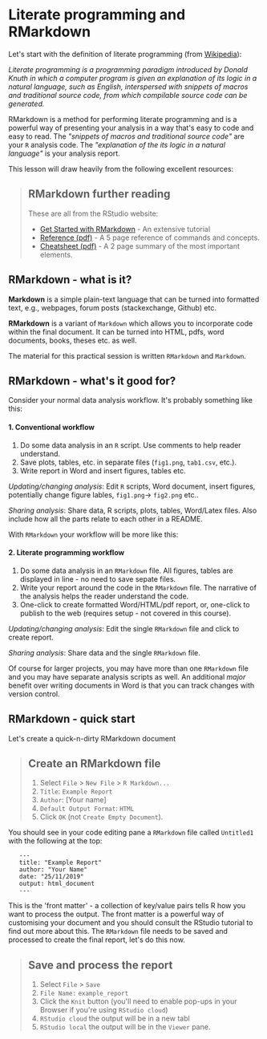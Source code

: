 
# Literate programming and RMarkdown

Let's start with the definition of literate programming (from [Wikipedia](https://en.wikipedia.org/wiki/Literate_programming)):

*Literate programming is a programming paradigm introduced by Donald Knuth in which a computer program is given an explanation of its logic in a natural language, such as English, interspersed with snippets of macros and traditional source code, from which compilable source code can be generated.*

RMarkdown is a method for performing literate programming and is a powerful way of presenting your analysis in a way that's easy to code and easy to read. The *"snippets of macros and traditional source code"* are your `R` analysis code. The *"explanation of the its logic in a natural language"* is your analysis report.  

This lesson will draw heavily from the following excellent resources:

> ## RMarkdown further reading
> These are all from the RStudio website:
> * [Get Started with RMarkdown](https://rmarkdown.rstudio.com/lesson-1.html) - An extensive tutorial
> * [Reference (pdf)](https://rstudio.com/wp-content/uploads/2015/03/rmarkdown-reference.pdf) - A 5 page reference of commands and concepts. 
> * [Cheatsheet (pdf)](https://rstudio.com/wp-content/uploads/2016/03/rmarkdown-cheatsheet-2.0.pdf) - A 2 page summary of the most important elements. 


## RMarkdown - what is it?

**Markdown** is a simple plain-text language that can be turned into formatted text, e.g., webpages, forum posts (stackexchange, Github) etc. 

**RMarkdown** is a variant of `Markdown` which allows you to incorporate code  within the
final document. It can be turned into HTML, pdfs, word documents, books, theses etc. as well. 

The material for this practical session is written `RMarkdown` and `Markdown`. 

## RMarkdown -  what's it good for?

Consider your normal data analysis workflow. It's probably something like this:

#### 1. Conventional workflow
1. Do some data analysis in an `R` script. Use comments to help reader understand. 
2. Save plots, tables, etc. in separate files (`fig1.png`, `tab1.csv`, etc.). 
2. Write report in Word and insert figures, tables etc. 

*Updating/changing analysis*: Edit `R` scripts, Word document, insert figures, potentially change figure lables, `fig1.png`-> `fig2.png` etc..  

*Sharing analysis*: Share data, R scripts, plots, tables, Word/Latex files. Also include how all the parts relate to each other in a README. 

With `RMarkdown` your workflow will be more like this: 

#### 2. Literate programming workflow
1. Do some data analysis in an `RMarkdown` file. All figures, tables are displayed in line - no need to save sepate files.  
2. Write your report around the code in the `RMarkdown` file. The narrative of the analysis helps the reader understand the code.  
3. One-click to create formatted Word/HTML/pdf report, or, one-click to publish to the web (requires setup - not covered in this course).  

*Updating/changing analysis*: Edit the single `RMarkdown` file and click to create report. 

*Sharing analysis*: Share data and the single `RMarkdown` file. 

Of course for larger projects, you may have more than one `RMarkdown` file and you may have separate analysis scripts as well. An additional *major* benefit over writing documents in Word is that you can track changes with version control. 

<!-- #region -->
## RMarkdown - quick start

Let's create a quick-n-dirty RMarkdown document

> ## Create an RMarkdown file
> 1. Select `File` > `New File` > `R Markdown...`
> 2. `Title`: `Example Report`
> 3. `Author`: [Your name]
> 4. `Default Output Format`: `HTML`
> 3. Click `OK` (not `Create Empty Document`).  


You should see in your code editing pane a `RMarkdown` file called `Untitled1` with the following at 
the top: 
~~~
   ---
   title: "Example Report"
   author: "Your Name"
   date: "25/11/2019"
   output: html_document
   ---
~~~


This is the 'front matter' - a collection of key/value pairs tells R how you want to process the output. The front matter is a powerful way of customising your document and you should consult the RStudio tutorial to find out more about this. The `RMarkdown` file needs to be saved and processed to create the final report, let's do this now. 

> ## Save and process the report
> 1. Select `File` > `Save`
> 2. `File Name:` `example_report`
> 3. Click the `Knit` button (you'll need to enable pop-ups in your Browser if you're using `RStudio cloud`)
> 4. `RStudio cloud` the output will be in a new tabl 
> 5. `RStudio local` the output will be in the `Viewer` pane. 
<!-- #endregion -->


